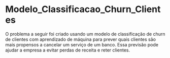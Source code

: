 # Modelo_Classificacao_Churn_Clientes
O problema a seguir foi criado usando um modelo de classificação de churn de clientes com aprendizado de máquina para prever quais clientes são mais propensos a cancelar um serviço de um banco. Essa previsão pode ajudar a empresa a evitar perdas de receita e reter clientes.
